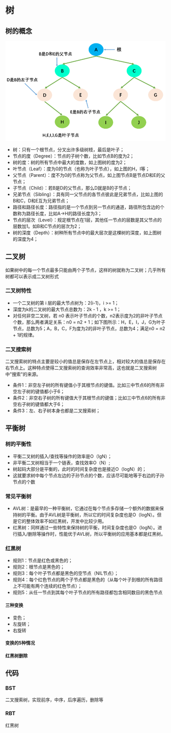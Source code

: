 # 树

## 树的概念
![树](./img/def.png)
- 树：只有一个根节点，分叉出许多级树枝，最后是叶子；
- 节点的度（Degree）：节点的子树个数，比如节点B的度为2；
- 树的度：树的所有节点中最大的度数，如上图树的度为2；
- 叶节点（Leaf）：度为0的节点（也称为叶子节点），如上图的H，I等；
- 父节点（Parent）：度不为0的节点称为父节点，如上图节点B是节点D和E的父节点；
- 子节点（Child）：若B是D的父节点，那么D就是B的子节点；
- 兄弟节点（Sibling）：具有同一父节点的各节点彼此是兄弟节点，比如上图的B和C，D和E互为兄弟节点；
- 路径和路径长度：路径指的是一个节点到另一节点的通道，路径所包含边的个数称为路径长度，比如A->H的路径长度为3；
- 节点的层次（Level）：规定根节点在1层，其他任一节点的层数是其父节点的层数加1。如B和C节点的层次为2；
- 树的深度（Depth）：树种所有节点中的最大层次是这棵树的深度，如上图树的深度为4；

## 二叉树
如果树中的每一个节点最多只能由两个子节点，这样的树就称为二叉树；几乎所有树都可以表示成二叉树形式

### 二叉树特性
- 一个二叉树的第 i 层的最大节点树为：2(i-1)，i >= 1；
- 深度为k的二叉树的最大节点总数为：2k - 1 ，k >= 1；
- 对任何非空二叉树，若 n0 表示叶子节点的个数，n2表示度为2的非叶子节点个数，那么两者满足关系：n0 = n2 + 1；如下图所示：H，E，I，J，G为叶子节点，总数为5；A，B，C，F为度为2的非叶子节点，总数为4；满足n0 = n2 + 1的规律。

### 二叉搜索树
二叉搜索树的特点主要是较小的值总是保存在左节点上，相对较大的值总是保存在右节点上。这种特点使得二叉搜索树的查询效率非常高，这也就是二叉搜索树中"搜索"的来源。
- 条件1：非空左子树的所有键值小于其根节点的键值。比如三中节点6的所有非空左子树的键值都小于6；
- 条件2：非空右子树的所有键值大于其根节点的键值；比如三中节点6的所有非空右子树的键值都大于6；
- 条件3：左、右子树本身也都是二叉搜索树；

## 平衡树

### 树的平衡性

- 平衡二叉树的插入/查找等操作的效率是O（lgN）；
- 非平衡二叉树相当于一个链表，查找效率O（N）;
- 树起码大部分是平衡的，此时的时间复杂度也是接近O（logN）的；
- 这就要求树中每个节点左边的子孙节点的个数，应该尽可能地等于右边的子孙节点的个数

### 常见平衡树

- AVL树：是最早的一种平衡树，它通过在每个节点多存储一个额外的数据来保持树的平衡。由于AVL树是平衡树，所以它的时间复杂度也是O（logN）。但是它的整体效率不如红黑树，开发中比较少用。
- 红黑树：同样通过一些特性来保持树的平衡，时间复杂度也是O（logN）。进行插入/删除等操作时，性能优于AVL树，所以平衡树的应用基本都是红黑树。

### 红黑树

- 规则1：节点是红色或黑色的；
- 规则2：根节点是黑色的；
- 规则3：每个叶子节点都是黑色的空节点（NIL节点）；
- 规则4：每个红色节点的两个子节点都是黑色的（从每个叶子到根的所有路径上不可能有两个连续的红色节点）；
- 规则5：从任一节点到其每个叶子节点的所有路径都包含相同数目的黑色节点

#### 三种变换
- 变色；
- 左旋转；
- 右旋转

#### 变换的5种情况

#### 红黑树删除

## 代码
### BST
二叉搜索树，实现前序，中序，后序遍历，删除等

### RBT
红黑树
